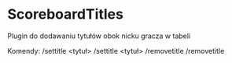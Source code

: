 # ScoreboardTitles
Plugin do dodawaniu tytułów obok nicku gracza w tabeli

Komendy:
/settitle <tytuł>
/settitle <nazwagracza> <tytuł>
/removetitle
/removetitle <nazwagracza>
